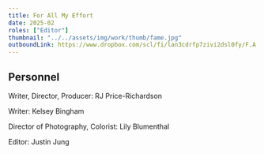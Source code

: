 ```yaml
---
title: For All My Effort
date: 2025-02
roles: ["Editor"]
thumbnail: "../../assets/img/work/thumb/fame.jpg"
outboundLink: https://www.dropbox.com/scl/fi/lan3cdrfp7zivi2dsl0fy/F.A.M.E.-Final-fixed.mov?rlkey=qy4byw12xoutjni9pi9nsqo5v&e=1&st=iehfvdju&dl=0
---
```


## Personnel

Writer, Director, Producer: RJ Price-Richardson

Writer: Kelsey Bingham

Director of Photography, Colorist: Lily Blumenthal

Editor: Justin Jung